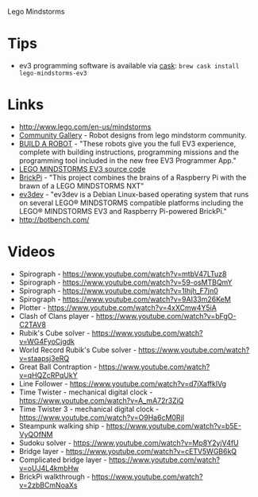 Lego Mindstorms

# Tips

- ev3 programming software is available via [cask](https://github.com/caskroom/homebrew-cask/blob/master/Casks/lego-mindstorms-ev3.rb): `brew cask install lego-mindstorms-ev3`

# Links

- <http://www.lego.com/en-us/mindstorms>
- [Community Gallery](http://www.us.lego.com/en-us/mindstorms/gallery) - Robot designs from lego mindstorm community.
- [BUILD A ROBOT](http://www.lego.com/en-us/mindstorms/build-a-robot) - "These robots give you the full EV3 experience, complete with building instructions, programming missions and the programming tool included in the new free EV3 Programmer App."
- [LEGO MINDSTORMS EV3 source code](https://github.com/mindboards/ev3sources)
- [BrickPi](https://github.com/DexterInd/BrickPi) - "This project combines the brains of a Raspberry Pi with the brawn of a LEGO MINDSTORMS NXT"
- [ev3dev](http://www.ev3dev.org/) - "ev3dev is a Debian Linux-based operating system that runs on several LEGO® MINDSTORMS compatible platforms including the LEGO® MINDSTORMS EV3 and Raspberry Pi-powered BrickPi."
- <http://botbench.com/>

# Videos

- Spirograph - <https://www.youtube.com/watch?v=mtbV47LTuz8>
- Spirograph - <https://www.youtube.com/watch?v=59-osMTBQmY>
- Spirograph - <https://www.youtube.com/watch?v=1Ihjh_F7jn0>
- Spirograph - <https://www.youtube.com/watch?v=9AI33m26KeM>
- Plotter - <https://www.youtube.com/watch?v=4xXCmw4Y5iA>
- Clash of Clans player - <https://www.youtube.com/watch?v=bFgO-C2TAV8>
- Rubik's Cube solver - <https://www.youtube.com/watch?v=WG4FyoCjgdk>
- World Record Rubik's Cube solver - <https://www.youtube.com/watch?v=staapsj3eRQ>
- Great Ball Contraption - <https://www.youtube.com/watch?v=qHQZcRPqUkY>
- Line Follower - <https://www.youtube.com/watch?v=d7jXaffklVg>
- Time Twister - mechanical digital clock - <https://www.youtube.com/watch?v=A_mA72r3ZiQ>
- Time Twister 3 - mechanical digital clock - <https://www.youtube.com/watch?v=O9Ha6cM0RjI>
- Steampunk walking ship - <https://www.youtube.com/watch?v=b5E-VyQOfNM>
- Sudoku solver - <https://www.youtube.com/watch?v=Mp8Y2yjV4fU>
- Bridge layer - <https://www.youtube.com/watch?v=cETV5WGB6kQ>
- Complicated bridge layer - <https://www.youtube.com/watch?v=oUJ4L4kmbHw>
- BrickPi walkthrough - <https://www.youtube.com/watch?v=2zbBCmNoaXs>
